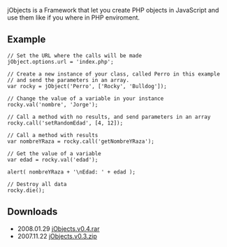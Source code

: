 jObjects is a Framework that let you create PHP objects in JavaScript and use them like if you where in PHP enviroment.

## Example ##
```
// Set the URL where the calls will be made
jObject.options.url = 'index.php';

// Create a new instance of your class, called Perro in this example
// and send the parameters in an array.
var rocky = jObject('Perro', ['Rocky', 'Bulldog']);

// Change the value of a variable in your instance
rocky.val('nombre', 'Jorge');

// Call a method with no results, and send parameters in an array
rocky.call('setRandomEdad', [4, 12]);

// Call a method with results
var nombreYRaza = rocky.call('getNombreYRaza');

// Get the value of a variable
var edad = rocky.val('edad');

alert( nombreYRaza + '\nEdad: ' + edad );

// Destroy all data
rocky.die();
```

## Downloads ##
  * 2008.01.29 [jObjects.v0.4.rar](http://jobjects.googlecode.com/files/jObjects.v0.4.rar)
  * 2007.11.22 [jObjects.v0.3.zip](http://jobjects.googlecode.com/files/jObjects.v0.3.zip)